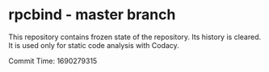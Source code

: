 # rpcbind - master branch

This repository contains frozen state of the repository.
Its history is cleared. It is used only for static code
analysis with Codacy.

Commit Time: 1690279315